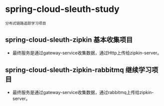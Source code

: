 # spring-cloud-sleuth-study
    分布式链路追踪学习项目
## spring-cloud-sleuth-zipkin 基本收集项目
*    最终服务是通过gateway-service收集数据，通过Http上传给zipkin-server。  
## spring-cloud-sleuth-zipkin-rabbitmq 继续学习项目
*    最终服务是通过gateway-service收集数据，通过rabbitmq上传给zipkin-server。  
